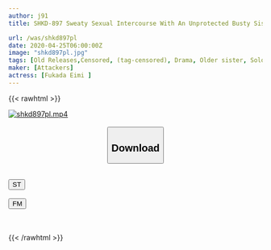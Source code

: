 ```yaml
---
author: j91
title: SHKD-897 Sweaty Sexual Intercourse With An Unprotected Busty Sister Living In The Countryside Every Day. Eimi Fukada

url: /was/shkd897pl
date: 2020-04-25T06:00:00Z
image: "shkd897pl.jpg"
tags: [Old Releases,Censored, (tag-censored), Drama, Older sister, Solowork, Sweat]
maker: [Attackers]
actress: [Fukada Eimi ]
---
```



{{< rawhtml >}}

<div class="video" data-videoid="e0RAV1jzzQhj99">
    <a href="javascript:;">
        <img src="/was/shkd897pl/shkd897pl.jpg" width="WIDTH" height="HEIGHT" alt="shkd897pl.mp4" loading="lazy">
    </a>
</div>

<script type="text/javascript" src="https://j91.asia/asset/on-demand-st.js"></script>

<br>
  <link rel="stylesheet" href="https://j91.asia/asset/bs5.css">
  
  <center>
  <button class="btn btn-primary" type="button" data-bs-toggle="collapse" data-bs-target=".multi-collapse" aria-expanded="false" aria-controls="multiCollapseExample1 multiCollapseExample2"><h2>Download</h2></button></center>
</p>
<div class="row">
  <div class="col">
    <div class="collapse multi-collapse" id="multiCollapseExample1">
      <div class="card card-body">
	      	      <br>
<div class="buttons">  
<a href="https://streamtape.to/v/e0RAV1jzzQhj99" target="_blank"><button class="btn-hover color-3"><i class="fa fa-download"></i> ST</button></a></div>
    </div>
  </div>
</div>
  <div class="col">
    <div class="collapse multi-collapse" id="multiCollapseExample2">
      <div class="card card-body">
	      <br>
<div class="buttons">
    <a href="https://filemoon.sx/d/ugnv5u0bj3ag" target="_blank"><button class="btn-hover color-8"><i class="fa fa-download"></i> FM</button></a></div>
<br><br>
      </div>
    </div>
  </div>
</div>

{{< /rawhtml >}}